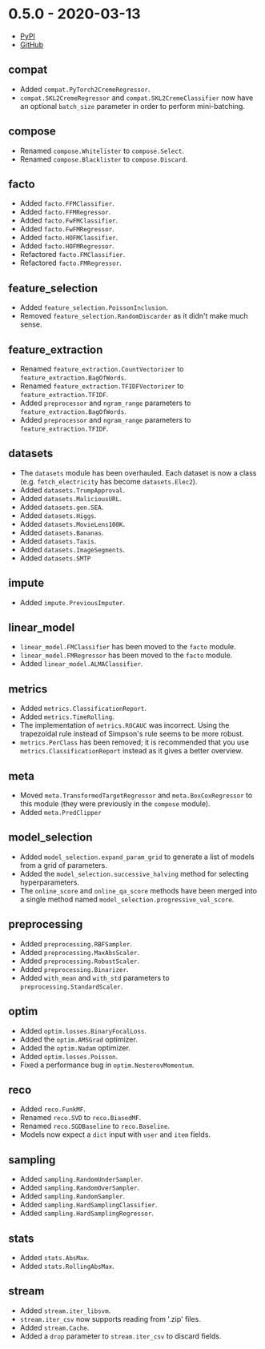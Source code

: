 # 0.5.0 - 2020-03-13

- [PyPI](https://pypi.org/project/river/0.5.0/)
- [GitHub](https://github.com/online-ml/river/releases/tag/0.5.0)

## compat

- Added `compat.PyTorch2CremeRegressor`.
- `compat.SKL2CremeRegressor` and `compat.SKL2CremeClassifier` now have an optional `batch_size` parameter in order to perform mini-batching.

## compose

- Renamed `compose.Whitelister` to `compose.Select`.
- Renamed `compose.Blacklister` to `compose.Discard`.

## facto

- Added `facto.FFMClassifier`.
- Added `facto.FFMRegressor`.
- Added `facto.FwFMClassifier`.
- Added `facto.FwFMRegressor`.
- Added `facto.HOFMClassifier`.
- Added `facto.HOFMRegressor`.
- Refactored `facto.FMClassifier`.
- Refactored `facto.FMRegressor`.

## feature_selection

- Added `feature_selection.PoissonInclusion`.
- Removed `feature_selection.RandomDiscarder` as it didn't make much sense.

## feature_extraction

- Renamed `feature_extraction.CountVectorizer` to `feature_extraction.BagOfWords`.
- Renamed `feature_extraction.TFIDFVectorizer` to `feature_extraction.TFIDF`.
- Added `preprocessor` and `ngram_range` parameters to `feature_extraction.BagOfWords`.
- Added `preprocessor` and `ngram_range` parameters to `feature_extraction.TFIDF`.

## datasets

- The `datasets` module has been overhauled. Each dataset is now a class (e.g. `fetch_electricity` has become `datasets.Elec2`).
- Added `datasets.TrumpApproval`.
- Added `datasets.MaliciousURL`.
- Added `datasets.gen.SEA`.
- Added `datasets.Higgs`.
- Added `datasets.MovieLens100K`.
- Added `datasets.Bananas`.
- Added `datasets.Taxis`.
- Added `datasets.ImageSegments`.
- Added `datasets.SMTP`

## impute

- Added `impute.PreviousImputer`.

## linear_model

- `linear_model.FMClassifier` has been moved to the `facto` module.
- `linear_model.FMRegressor` has been  moved to the `facto` module.
- Added `linear_model.ALMAClassifier`.

## metrics

- Added `metrics.ClassificationReport`.
- Added `metrics.TimeRolling`.
- The implementation of `metrics.ROCAUC` was incorrect. Using the trapezoidal rule instead of Simpson's rule seems to be more robust.
- `metrics.PerClass` has been removed; it is recommended that you use `metrics.ClassificationReport` instead as it gives a better overview.

## meta

- Moved `meta.TransformedTargetRegressor` and `meta.BoxCoxRegressor` to this module (they were previously in the `compose` module).
- Added `meta.PredClipper`

## model_selection

- Added `model_selection.expand_param_grid` to generate a list of models from a grid of parameters.
- Added the `model_selection.successive_halving` method for selecting hyperparameters.
- The `online_score` and `online_qa_score` methods have been merged into a single method named `model_selection.progressive_val_score`.

## preprocessing

- Added `preprocessing.RBFSampler`.
- Added `preprocessing.MaxAbsScaler`.
- Added `preprocessing.RobustScaler`.
- Added `preprocessing.Binarizer`.
- Added `with_mean` and `with_std` parameters to `preprocessing.StandardScaler`.

## optim

- Added `optim.losses.BinaryFocalLoss`.
- Added the `optim.AMSGrad` optimizer.
- Added the `optim.Nadam` optimizer.
- Added `optim.losses.Poisson`.
- Fixed a performance bug in `optim.NesterovMomentum`.

## reco

- Added `reco.FunkMF`.
- Renamed `reco.SVD` to `reco.BiasedMF`.
- Renamed `reco.SGDBaseline` to `reco.Baseline`.
- Models now expect a `dict` input with `user` and `item` fields.

## sampling

- Added `sampling.RandomUnderSampler`.
- Added `sampling.RandomOverSampler`.
- Added `sampling.RandomSampler`.
- Added `sampling.HardSamplingClassifier`.
- Added `sampling.HardSamplingRegressor`.

## stats

- Added `stats.AbsMax`.
- Added `stats.RollingAbsMax`.

## stream

- Added `stream.iter_libsvm`.
- `stream.iter_csv` now supports reading from '.zip' files.
- Added `stream.Cache`.
- Added a `drop` parameter to `stream.iter_csv` to discard fields.
